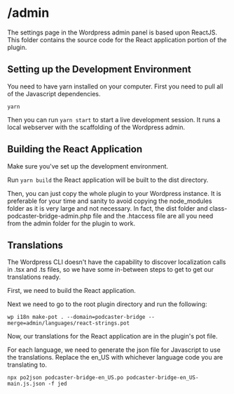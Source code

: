 # /admin
The settings page in the Wordpress admin panel is based upon ReactJS. This folder contains the source code for the React application portion of the plugin.

## Setting up the Development Environment
You need to have yarn installed on your computer.
First you need to pull all of the Javascript dependencies.
```
yarn
```

Then you can run `yarn start` to start a live development session. It runs a local webserver with the scaffolding of the Wordpress admin.

## Building the React Application
Make sure you've set up the development environment.

Run `yarn build` the React application will be built to the dist directory.

Then, you can just copy the whole plugin to your Wordpress instance. It is preferable for your time and sanity to avoid copying the node_modules folder as it is very large and not necessary. In fact, the dist folder and class-podcaster-bridge-admin.php file and the .htaccess file are all you need from the admin folder for the plugin to work.

## Translations
The Wordpress CLI doesn't have the capability to discover localization calls in .tsx and .ts files, so we have some in-between steps to get to get our translations ready. 

First, we need to build the React application.

Next we need to go to the root plugin directory and run the following:
```
wp i18n make-pot . --domain=podcaster-bridge --merge=admin/languages/react-strings.pot
```

Now, our translations for the React application are in the plugin's pot file.

For each language, we need to generate the json file for Javascript to use the translations. Replace the en_US with whichever language code you are translating to.
```
npx po2json podcaster-bridge-en_US.po podcaster-bridge-en_US-main.js.json -f jed
```


